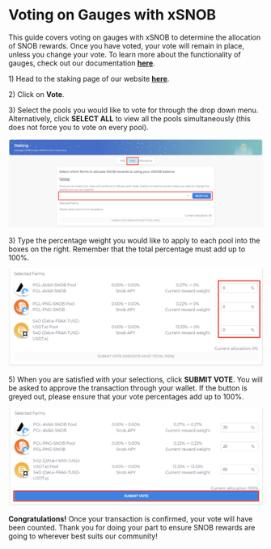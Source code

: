 # Voting on Gauges with xSNOB

This guide covers voting on gauges with xSNOB to determine the allocation of SNOB rewards. Once you have voted, your vote will remain in place, unless you change your vote. To learn more about the functionality of gauges, check out our documentation [**here**](../../governance/xsnob/gauges.md).

1\) Head to the staking page of our website [**here**](https://app.snowball.network/staking).

2\) Click on **Vote**.

3\) Select the pools you would like to vote for through the drop down menu. Alternatively, click **SELECT ALL** to view all the pools simultaneously (this does not force you to vote on every pool).

![](<../../.gitbook/assets/Gauge Voting.png>)

3\) Type the percentage weight you would like to apply to each pool into the boxes on the right. Remember that the total percentage must add up to 100%.

![](<../../.gitbook/assets/Gauge Voting 2.png>)

5\) When you are satisfied with your selections, click **SUBMIT VOTE**. You will be asked to approve the transaction through your wallet. If the button is greyed out, please ensure that your vote percentages add up to 100%.

![](<../../.gitbook/assets/Gauge Voting 3.png>)

**Congratulations!** Once your transaction is confirmed, your vote will have been counted. Thank you for doing your part to ensure SNOB rewards are going to wherever best suits our community!
